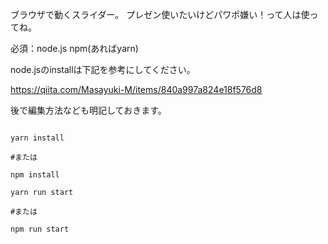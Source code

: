
ブラウザで動くスライダー。
プレゼン使いたいけどパワポ嫌い！って人は使ってね。

必須：node.js
npm(あればyarn)

node.jsのinstallは下記を参考にしてください。

https://qiita.com/Masayuki-M/items/840a997a824e18f576d8

後で編集方法なども明記しておきます。

```

yarn install

#または

npm install

yarn run start

#または

npm run start

```
